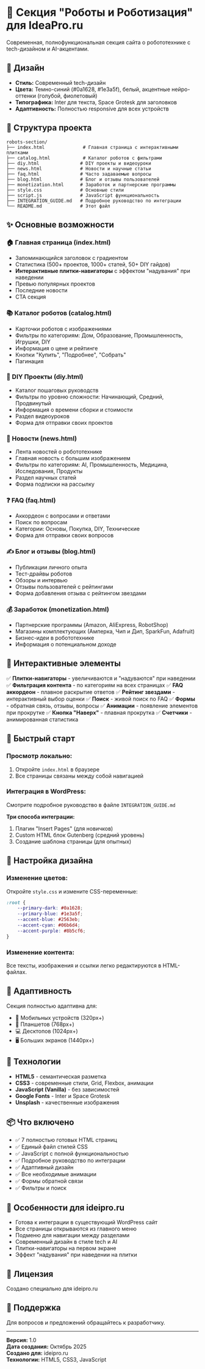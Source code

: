 # 🤖 Секция "Роботы и Роботизация" для IdeaPro.ru

Современная, полнофункциональная секция сайта о робототехнике с tech-дизайном и AI-акцентами.

## 🎨 Дизайн

- **Стиль:** Современный tech-дизайн
- **Цвета:** Темно-синий (#0a1628, #1e3a5f), белый, акцентные нейро-оттенки (голубой, фиолетовый)
- **Типографика:** Inter для текста, Space Grotesk для заголовков
- **Адаптивность:** Полностью responsive для всех устройств

## 📁 Структура проекта

```
robots-section/
├── index.html              # Главная страница с интерактивными плитками
├── catalog.html            # Каталог роботов с фильтрами
├── diy.html               # DIY проекты и видеоуроки
├── news.html              # Новости и научные статьи
├── faq.html               # Часто задаваемые вопросы
├── blog.html              # Блог и отзывы пользователей
├── monetization.html      # Заработок и партнерские программы
├── style.css              # Основные стили
├── script.js              # JavaScript функциональность
├── INTEGRATION_GUIDE.md   # Подробное руководство по интеграции
└── README.md              # Этот файл
```

## ✨ Основные возможности

### 🏠 Главная страница (index.html)
- Запоминающийся заголовок с градиентом
- Статистика (500+ проектов, 1000+ статей, 50+ DIY гайдов)
- **Интерактивные плитки-навигаторы** с эффектом "надувания" при наведении
- Превью популярных проектов
- Последние новости
- CTA секция

### 📚 Каталог роботов (catalog.html)
- Карточки роботов с изображениями
- Фильтры по категориям: Дом, Образование, Промышленность, Игрушки, DIY
- Информация о цене и рейтинге
- Кнопки "Купить", "Подробнее", "Собрать"
- Пагинация

### 🔧 DIY Проекты (diy.html)
- Каталог пошаговых руководств
- Фильтры по уровню сложности: Начинающий, Средний, Продвинутый
- Информация о времени сборки и стоимости
- Раздел видеоуроков
- Форма для отправки своих проектов

### 📰 Новости (news.html)
- Лента новостей о робототехнике
- Главная новость с большим изображением
- Фильтры по категориям: AI, Промышленность, Медицина, Исследования, Продукты
- Раздел научных статей
- Форма подписки на рассылку

### ❓ FAQ (faq.html)
- Аккордеон с вопросами и ответами
- Поиск по вопросам
- Категории: Основы, Покупка, DIY, Технические
- Форма для отправки своих вопросов

### ✍️ Блог и отзывы (blog.html)
- Публикации личного опыта
- Тест-драйвы роботов
- Обзоры и интервью
- Отзывы пользователей с рейтингами
- Форма добавления отзыва с рейтингом звездами

### 💰 Заработок (monetization.html)
- Партнерские программы (Amazon, AliExpress, RobotShop)
- Магазины комплектующих (Амперка, Чип и Дип, SparkFun, Adafruit)
- Бизнес-идеи в робототехнике
- Информация о потенциальном доходе

## 🎯 Интерактивные элементы

✅ **Плитки-навигаторы** - увеличиваются и "надуваются" при наведении
✅ **Фильтрация контента** - по категориям на всех страницах
✅ **FAQ аккордеон** - плавное раскрытие ответов
✅ **Рейтинг звездами** - интерактивный выбор оценки
✅ **Поиск** - живой поиск по FAQ
✅ **Формы** - обратная связь, отзывы, вопросы
✅ **Анимации** - появление элементов при прокрутке
✅ **Кнопка "Наверх"** - плавная прокрутка
✅ **Счетчики** - анимированная статистика

## 🚀 Быстрый старт

### Просмотр локально:

1. Откройте `index.html` в браузере
2. Все страницы связаны между собой навигацией

### Интеграция в WordPress:

Смотрите подробное руководство в файле `INTEGRATION_GUIDE.md`

**Три способа интеграции:**
1. Плагин "Insert Pages" (для новичков)
2. Custom HTML блок Gutenberg (средний уровень)
3. Создание шаблона страницы (для опытных)

## 🎨 Настройка дизайна

### Изменение цветов:

Откройте `style.css` и измените CSS-переменные:

```css
:root {
    --primary-dark: #0a1628;
    --primary-blue: #1e3a5f;
    --accent-blue: #2563eb;
    --accent-cyan: #06b6d4;
    --accent-purple: #8b5cf6;
}
```

### Изменение контента:

Все тексты, изображения и ссылки легко редактируются в HTML-файлах.

## 📱 Адаптивность

Секция полностью адаптивна для:
- 📱 Мобильных устройств (320px+)
- 📱 Планшетов (768px+)
- 💻 Десктопов (1024px+)
- 🖥️ Больших экранов (1440px+)

## 🔧 Технологии

- **HTML5** - семантическая разметка
- **CSS3** - современные стили, Grid, Flexbox, анимации
- **JavaScript (Vanilla)** - без зависимостей
- **Google Fonts** - Inter и Space Grotesk
- **Unsplash** - качественные изображения

## 📦 Что включено

- ✅ 7 полностью готовых HTML страниц
- ✅ Единый файл стилей CSS
- ✅ JavaScript с полной функциональностью
- ✅ Подробное руководство по интеграции
- ✅ Адаптивный дизайн
- ✅ Все необходимые анимации
- ✅ Формы обратной связи
- ✅ Фильтры и поиск

## 🎯 Особенности для ideipro.ru

- Готова к интеграции в существующий WordPress сайт
- Все страницы открываются из главного меню
- Подменю для навигации между разделами
- Современный дизайн в стиле tech и AI
- Плитки-навигаторы на первом экране
- Эффект "надувания" при наведении на плитки

## 📝 Лицензия

Создано специально для ideipro.ru

## 🤝 Поддержка

Для вопросов и предложений обращайтесь к разработчику.

---

**Версия:** 1.0  
**Дата создания:** Октябрь 2025  
**Создано для:** ideipro.ru  
**Технологии:** HTML5, CSS3, JavaScript